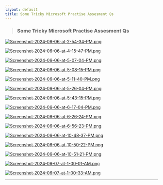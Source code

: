 ```yaml
---
layout: default
title: Some Tricky Microsoft Practise Assesment Qs
---
```


> ### Some Tricky Microsoft Practise Assesment Qs 

[![Screenshot-2024-06-06-at-2-54-34-PM.png](https://i.postimg.cc/SsMCNHTm/Screenshot-2024-06-06-at-2-54-34-PM.png)](https://postimg.cc/mzTtmpWn)

[![Screenshot-2024-06-06-at-4-15-47-PM.png](https://i.postimg.cc/QxKtdqYS/Screenshot-2024-06-06-at-4-15-47-PM.png)](https://postimg.cc/ppxx0KHn)

[![Screenshot-2024-06-06-at-5-07-04-PM.png](https://i.postimg.cc/qqb23tqs/Screenshot-2024-06-06-at-5-07-04-PM.png)](https://postimg.cc/fSd34Rxy)

[![Screenshot-2024-06-06-at-5-08-15-PM.png](https://i.postimg.cc/xdnGBVwb/Screenshot-2024-06-06-at-5-08-15-PM.png)](https://postimg.cc/hXZ776PS)

[![Screenshot-2024-06-06-at-5-11-40-PM.png](https://i.postimg.cc/85hHjdqx/Screenshot-2024-06-06-at-5-11-40-PM.png)](https://postimg.cc/BLnDzFZC)

[![Screenshot-2024-06-06-at-5-26-04-PM.png](https://i.postimg.cc/htgdpWQz/Screenshot-2024-06-06-at-5-26-04-PM.png)](https://postimg.cc/GH7tmfQd)

[![Screenshot-2024-06-06-at-5-43-15-PM.png](https://i.postimg.cc/4N4PMXyM/Screenshot-2024-06-06-at-5-43-15-PM.png)](https://postimg.cc/6TSC4JdL)

[![Screenshot-2024-06-06-at-6-17-04-PM.png](https://i.postimg.cc/W4HWMzvg/Screenshot-2024-06-06-at-6-17-04-PM.png)](https://postimg.cc/t1FNbX74)

[![Screenshot-2024-06-06-at-6-26-24-PM.png](https://i.postimg.cc/HWNmpwP4/Screenshot-2024-06-06-at-6-26-24-PM.png)](https://postimg.cc/gr3QsZpn)

[![Screenshot-2024-06-06-at-6-56-23-PM.png](https://i.postimg.cc/65PtWDYQ/Screenshot-2024-06-06-at-6-56-23-PM.png)](https://postimg.cc/mt70V6xx)

[![Screenshot-2024-06-06-at-10-48-37-PM.png](https://i.postimg.cc/x17yC94q/Screenshot-2024-06-06-at-10-48-37-PM.png)](https://postimg.cc/0zYJX1xq)

[![Screenshot-2024-06-06-at-10-50-22-PM.png](https://i.postimg.cc/yWCx5rQ1/Screenshot-2024-06-06-at-10-50-22-PM.png)](https://postimg.cc/FkGhkGX8)

[![Screenshot-2024-06-06-at-10-51-21-PM.png](https://i.postimg.cc/PrGqtJhP/Screenshot-2024-06-06-at-10-51-21-PM.png)](https://postimg.cc/qgLrwkNT)

[![Screenshot-2024-06-07-at-1-00-01-AM.png](https://i.postimg.cc/T2th1S5D/Screenshot-2024-06-07-at-1-00-01-AM.png)](https://postimg.cc/7bTqQKVH)

[![Screenshot-2024-06-07-at-1-00-33-AM.png](https://i.postimg.cc/dVy0WVH2/Screenshot-2024-06-07-at-1-00-33-AM.png)](https://postimg.cc/K1mFjxyj)
________________________________________________________________________________________________________________

